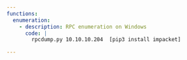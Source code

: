 ```yaml
---
functions:
  enumeration:
    - description: RPC enumeration on Windows
      code: |
        rpcdump.py 10.10.10.204  [pip3 install impacket]

---
```

